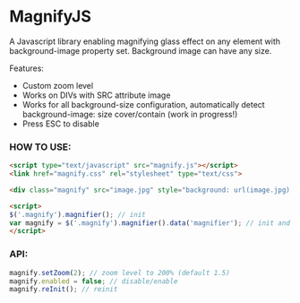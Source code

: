 # MagnifyJS

A Javascript library enabling magnifying glass effect on any element with background-image property set. Background image can have any size.

Features:
- Custom zoom level
- Works on DIVs with SRC attribute image
- Works for all background-size configuration, automatically detect background-image: size cover/contain (work in progress!)
- Press ESC to disable


### HOW TO USE:

```html
<script type="text/javascript" src="magnify.js"></script>
<link href="magnify.css" rel="stylesheet" type="text/css">

<div class="magnify" src="image.jpg" style="background: url(image.jpg) center center /cover">

<script>
$('.magnify').magnifier(); // init
var magnify = $('.magnify').magnifier().data('magnifier'); // init and get data
</script>
```


### API:

```js
magnify.setZoom(2);	// zoom level to 200% (default 1.5)
magnify.enabled = false; // disable/enable
magnify.reInit(); // reinit
```
